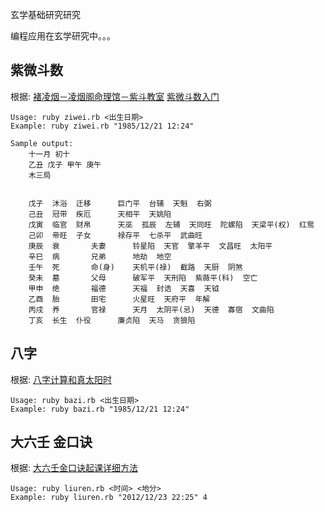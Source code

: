  


玄学基础研究研究

编程应用在玄学研究中。。。	


紫微斗数
-------
根据:
[褚凌烟－凌烟阁命理馆－紫斗教室](http://v.youku.com/v_show/id_XMjcwOTA2NDI0.html)
[紫微斗数入门](http://www.zhycw.com/art/n622c9.aspx)
	
	Usage: ruby ziwei.rb <出生日期>
	Example: ruby ziwei.rb "1985/12/21 12:24"
	
	Sample output:
		十一月 初十
		乙丑 戊子 甲午 庚午 
		木三局


		戊子  沐浴	迁移		巨门平  台辅  天魁  右弼  
		己丑  冠带	疾厄		天相平  天姚陷  
		戊寅  临官	财帛		天巫  孤辰  左辅  天同旺  陀螺陷  天梁平(权)  红鸳  
		己卯  帝旺	子女		禄存平  七杀平  武曲旺  
		庚辰  衰		夫妻		铃星陷  天官  擎羊平  文昌旺  太阳平  
		辛巳  病		兄弟		地劫  地空  
		壬午  死		命(身)	天机平(禄)  截路  天厨  阴煞  
		癸未  墓		父母		破军平  天刑陷  紫薇平(科)  空亡  
		甲申  绝		福德		天福  封诰  天喜  天钺  
		乙酉  胎		田宅		火星旺  天府平  年解  
		丙戌  养		官禄		天月  太阴平(忌)  天德  寡宿  文曲陷  
		丁亥  长生	仆役		廉贞陷  天马  贪狼陷 

八字
----
根据:
[八字计算和真太阳时](http://bjtime.cn/bazi.asp)


	Usage: ruby bazi.rb <出生日期>
	Example: ruby bazi.rb "1985/12/21 12:24"


大六壬 金口诀
----
根据:
[大六壬金口诀起课详细方法](http://www.zhycw.com/art/n863c10.aspx)
	
	Usage: ruby liuren.rb <时间> <地分>
	Example: ruby liuren.rb "2012/12/23 22:25" 4


	





